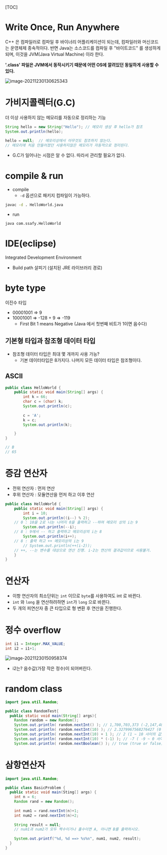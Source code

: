[TOC]

# Write Once, Run Anywhere

C++ 은 컴파일러로 컴파일 후 바이너리 어플리케이션이 되는데, 컴파일러와 머신코드는 운영체제 종속적이다.  반면 Java는 소스코드를 컴파일 후 "바이트코드" 를 생성하게 되며, 이것을 JVM(Java Virtual Machine) 이라 한다. 

**'.class' 파일은 JVM에서 동작시키기 때문에 어떤 OS에 깔려있던 동일하게 사용할 수 있다.**

![image-20211230130625343](java_이론.assets/image-20211230130625343.png)



# 가비지콜렉터(G.C)

더 이상 사용하지 않는 메모리를 자동으로 정리하는 기능

```java
String hello = new String("Hello"); // 메모리 생성 후 hello가 참조
System.out.println(hello);

hello = null;  // 메모리상에서 아무것도 참조하지 않는다.
// 메모리에 처음 만들어졌던 사용하지않은 메모리가 자동적으로 정리된다.
```

- G.C가 일어나는 시점은 알 수 없다.  따라서 관리할 필요가 없다.



# compile & run

- compile
  - `-d` 옵션으로 패키지 컴파일이 가능하다.

```bash
javac -d . HelloWorld.java
```

- run

```bash
java com.ssafy.HelloWorld
```



# IDE(eclipse)

Integrated Development Environment

- Build path 살피기 (설치된 JRE 라이브러리 경로)



# byte type

이진수 타입

- 00001001 => 9
- 10001001 => -128 + 9 => -119
  - First Bit 1 means Negative (Java 에서 첫번째 비트가 1이면 음수다)



## 기본형 타입과 참조형 데이터 타입

- 참조형 데이터 타입은 최대 몇 개까지 사용 가능?
  - 기본 데이터타입은 8가지다. 나머지 모든 데이터 타입은 참조형이다.



## ASCII

```java
public class HelloWorld {
	public static void main(String[] args) {
		int k = 66;
		char c = (char) k;
		System.out.println(c);
		
		c = 'A';
		k = c;
		System.out.println(k);

	}
}

// B
// 65
```



# 증감 연산자

- 전위 연산자 : 먼저 연산
- 후위 연산자 : 모듈연산을 먼저 하고 이후 연산

```java
public class HelloWorld {
	public static void main(String[] args) {
		int i = 10;
		System.out.println((i--) % 2); 
    // 0 : 10을 2로 나눈 나머지 0을 출력하고 --하여 메모리 상의 i는 9
		System.out.println(--i); 
    // 8 : 9에서 -- 하고 출력하고 메모리상의 i는 8
		System.out.println(i++); 
    // 8 : 출력 하고 ++ 메모리상의 i는 9
		// System.out.println(++(i-2)); 
    // ++, --는 변수를 대상으로 연산 진행. i-2는 연산의 결과값이므로 사용불가.
	}
}

```



# 연산자

- 이항 연산자의 최소단위는 `int` 이므로 `byte`를 사용하여도 int 로 바뀐다.
- `int` 와 `long` 을 연산하려하면 `int`가 `long` 으로 바뀐다.
- 두 개의 피연산자 중 큰 타입으로 형 변환 후 연산을 진행한다.



# 정수 overflow

```java
int i1 = Integer.MAX_VALUE;
int i2 = i1+1;
```

![image-20211230150958374](java_이론.assets/image-20211230150958374.png)

- i2는? 음수값(가장 작은 정수)이 되어버린다.



# random class

```java
import java.util.Random;

public class RandomTest{ 
  public static void main(String[] args){ 
    Random random = new Random(); 
    System.out.println( random.nextInt() ); // 1,700,703,373 (-2,147,483,648 ~ 2,147,483,647 사이의 값) 
    System.out.println( random.nextInt(10) ); // 2.3279967568276427 (0 ~ 9 사이의 값) 
    System.out.println( random.nextInt(10) + 1 ); // 2 (1 ~ 10 사이의 값) 
    System.out.println( random.nextInt(10) * (-1) ); // -7 ( -9 ~ 0 사이의 값) 
    System.out.println( random.nextBoolean() ); // true (true or false) } }\
```



# 삼항연산자

```java
import java.util.Random;

public class BasicProblem {
  public static void main(Sting[] args) {
    int n = 6;
    Random rand = new Random();
    
    int num1 = rand.nextInt(n)+1;
    int num2 = rand.nextInt(n)+2;
    
    String result = null;
    // num1과 num2가 모두 짝수이거나 홀수이면 A, 아니면 B를 출력하시오.
    
    System.out.printf("%d, %d ==> %s%n", num1, num2, result);
  }
}
```

